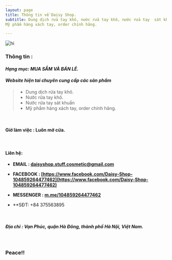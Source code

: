 ```yaml
---
layout: page
title: Thông tin về Daisy Shop.
subtitle: Dung dịch rửa tay khô, nước rửa tay khô, nước rửa tay  sát khuẩn.
Mỹ phẩm hàng xách tay, order chính hãng.

---
```

![hi](img/calm-down.png)

### Thông tin :

####  _Hạng mục: MUA SẮM VÀ BÁN LẺ._

#### _Website hiện tai chuyên cung cấp các sản phẩm_
  > - Dung dịch rửa tay khô.
  > - Nước rửa tay khô.
  > - Nước rửa tay  sát khuẩn
  > - Mỹ phẩm hàng xách tay, order chính hãng.

&nbsp;
#### Giờ làm việc : Luôn mở cửa.
&nbsp;
#### Liên hệ:

- **EMAIL : [daisyshop.stuff.cosmetic@gmail.com](daisyshop.stuff.cosmetic@gmail.com)**

- **FACEBOOK : [https://www.facebook.com/Daisy-Shop-104859264477462](https://www.facebook.com/Daisy-Shop-104859264477462)**

- **MESSENGER : [m.me/104859264477462](m.me/104859264477462)**

- **SĐT: +84 375563895

&nbsp;

##### Địa chỉ : Vạn Phúc, quận Hà Đông, thành phố Hà Nội, Việt Nam. 

&nbsp;
&nbsp;

 ### Peace!!
 
